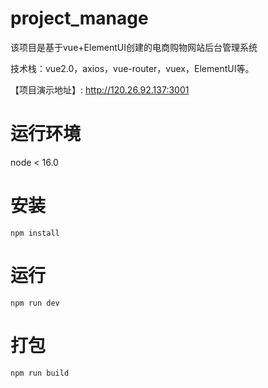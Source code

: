 # project_manage


该项目是基于vue+ElementUI创建的电商购物网站后台管理系统

技术栈：vue2.0，axios，vue-router，vuex，ElementUI等。 

【项目演示地址】: http://120.26.92.137:3001

# 运行环境
node < 16.0

# 安装
```
npm install
```

# 运行
```
npm run dev
```

# 打包
```
npm run build
```
